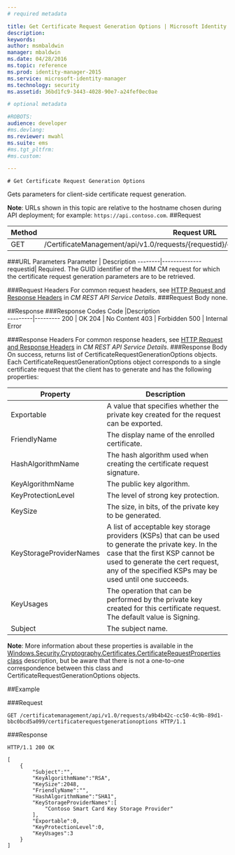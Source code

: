 ```yaml
---
# required metadata

title: Get Certificate Request Generation Options | Microsoft Identity Manager
description:
keywords:
author: msmbaldwin
manager: mbaldwin
ms.date: 04/28/2016
ms.topic: reference
ms.prod: identity-manager-2015
ms.service: microsoft-identity-manager
ms.technology: security
ms.assetid: 36bd1fc9-3443-4028-90e7-a24fef0ec0ae

# optional metadata

#ROBOTS:
audience: developer
#ms.devlang:
ms.reviewer: mwahl
ms.suite: ems
#ms.tgt_pltfrm:
#ms.custom:

---
```


    # Get Certificate Request Generation Options
Gets parameters for client-side certificate request generation.

**Note**: URLs shown in this topic are relative to the hostname chosen during API deployment; for example: `https://api.contoso.com`.
##Request


Method  |Request URL  
---------|---------
GET     |/CertificateManagement/api/v1.0/requests/{requestid}/certificaterequestgenerationoptions

###URL Parameters
Parameter | Description
--------|--------------
requestid| Required. The GUID identifier of the MIM CM request for which the certificate request generation parameters are to be retrieved.

###Request Headers
For common request headers, see [HTTP Request and Response Headers](certificate-management-rest-api-service-details.md#HttpHeaders) in *CM REST API Service Details*.
###Request Body
none.


##Response
###Response Codes
Code  |Description  
---------|---------
200 | OK
204 | No Content
403 | Forbidden
500 | Internal Error

###Response Headers
For common response headers, see [HTTP Request and Response Headers](certificate-management-rest-api-service-details.md#HttpHeaders) in *CM REST API Service Details*.
###Response Body
On success, returns list of CertificateRequestGenerationOptions objects. Each CertificateRequestGenerationOptions object corresponds to a single certificate request that the client has to generate and has the following properties:

Property| Description
--------|-----------
Exportable | A value that specifies whether the private key created for the request can be exported.
FriendlyName | The display name of the enrolled certificate.
HashAlgorithmName | The hash algorithm used when creating the certificate request signature.
KeyAlgorithmName | The public key algorithm.
KeyProtectionLevel | The level of strong key protection.
KeySize | The size, in bits, of the private key to be generated.
KeyStorageProviderNames | A list of acceptable key storage providers (KSPs) that can be used to generate the private key. In the case that the first KSP cannot be used to generate the cert request, any of the specified KSPs may be used until one succeeds.
KeyUsages | The operation that can be performed by the private key created for this certificate request. The default value is Signing.
Subject | The subject name.

**Note**: More information about these properties is available in the [Windows.Security.Cryptography.Certificates.CertificateRequestProperties class](https://msdn.microsoft.com/en-us/library/windows/apps/br212079.aspx) description, but be aware that there is not a one-to-one correspondence between this class and CertificateRequestGenerationOptions objects.

##Example

###Request
```
GET /certificatemanagement/api/v1.0/requests/a9b4b42c-cc50-4c9b-89d1-bbc0bcd5a099/certificaterequestgenerationoptions HTTP/1.1

```
###Response
```
HTTP/1.1 200 OK

[
    {
        "Subject":"",
        "KeyAlgorithmName":"RSA",
        "KeySize":2048,
        "FriendlyName":"",
        "HashAlgorithmName":"SHA1",
        "KeyStorageProviderNames":[
            "Contoso Smart Card Key Storage Provider"
        ],
        "Exportable":0,
        "KeyProtectionLevel":0,
        "KeyUsages":3
    }
]
```       
